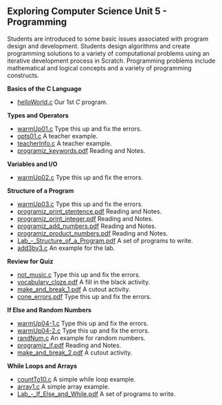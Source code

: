 ## Exploring Computer Science Unit 5 - Programming

Students are introduced to some basic issues associated with program design and development. Students design algorithms and create programming solutions to a variety of computational problems using an iterative development process in Scratch. Programming problems include mathematical and logical concepts and a variety of programming constructs.

**Basics of the C Language**
* [helloWorld.c](./helloWorld.pdf) Our 1st _C_ program.

**Types and Operators**
* [warmUp01.c](./warmUp01.pdf) Type this up and fix the errors.
* [opts01.c](./opts01.pdf) A teacher example.
* [teacherInfo.c](./teacherInfo.pdf) A teacher example.
* [programiz_keywords.pdf](./programiz_keywords.pdf) Reading and Notes.


**Variables and I/O**
* [warmUp02.c](./warmUp02.pdf) Type this up and fix the errors.

**Structure of a Program**
* [warmUp03.c](./warmUp03.pdf) Type this up and fix the errors.
* [programiz_print_stentence.pdf](./programiz_print_stentence.pdf) Reading and Notes.
* [programiz_print_integer.pdf](./programiz_print_integer.pdf) Reading and Notes.
* [programiz_add_numbers.pdf](./programiz_add_numbers.pdf) Reading and Notes.
* [programiz_product_numbers.pdf](./programiz_product_numbers.pdf) Reading and Notes.
* [Lab_-_Structure_of_a_Program.pdf](./Lab_-_Structure_of_a_Program.pdf) A set of programs to write.
* [add3by3.c](./add3by3.pdf) An example for the lab.

**Review for Quiz**
* [not_music.c](./not_music.pdf) Type this up and fix the errors.
* [vocabulary_cloze.pdf](./vocabulary_cloze.pdf) A fill in the black activity.
* [make_and_break_1.pdf](./make_and_break_1.pdf) A cutout activity.
* [cone_errors.pdf](./cone_errors.pdf) Type this up and fix the errors.

**If Else and Random Numbers**
* [warmUp04-1.c](./warmUp04-1.pdf) Type this up and fix the errors.
* [warmUp04-2.c](./warmUp04-2.pdf) Type this up and fix the errors.
* [randNum.c](./randNum.pdf) An example for random numbers.
* [programiz_if.pdf](./programiz_if.pdf) Reading and Notes.
* [make_and_break_2.pdf](./make_and_break_2.pdf) A cutout activity.


**While Loops and Arrays**
* [countTo10.c](./countTo10.pdf) A simple while loop example.
* [array1.c](./array1.pdf) A simple array example.
* [Lab_-_If_Else_and_While.pdf](./Lab_-_If_Else_and_While.pdf) A set of programs to write.

